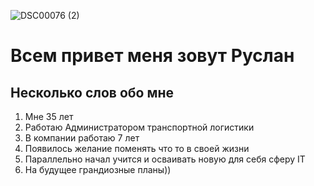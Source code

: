 ![DSC00076 (2)](https://user-images.githubusercontent.com/130363055/234369390-f866b4c6-4d2c-49ae-9491-5e163e61d615.jpg)
# Всем привет меня зовут Руслан


## Несколько слов обо мне

1. Мне 35 лет
2. Работаю Администратором транспортной логистики
3. В компании работаю 7 лет
4. Появилось желание поменять что то в своей жизни
4. Параллельно начал учится и осваивать новую для себя сферу IT
5. На будущее грандиозные планы))
